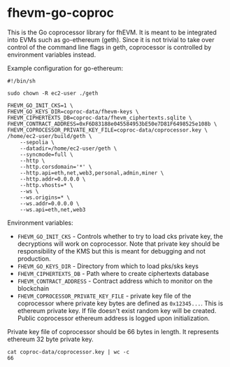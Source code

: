 # fhevm-go-coproc

This is the Go coprocessor library for fhEVM. It is meant to be integrated into EVMs such as go-ethereum (geth). Since it is not trivial to take over control of the command line flags in geth, coprocessor is controlled by environment variables instead.

Example configuration for go-ethereum:
```
#!/bin/sh

sudo chown -R ec2-user ./geth

FHEVM_GO_INIT_CKS=1 \
FHEVM_GO_KEYS_DIR=coproc-data/fhevm-keys \
FHEVM_CIPHERTEXTS_DB=coproc-data/fhevm_ciphertexts.sqlite \
FHEVM_CONTRACT_ADDRESS=0xF6D83188e045584953bE50e7D81F6498525e108b \
FHEVM_COPROCESSOR_PRIVATE_KEY_FILE=coproc-data/coprocessor.key \
/home/ec2-user/build/geth \
    --sepolia \
    --datadir=/home/ec2-user/geth \
    --syncmode=full \
    --http \
    --http.corsdomain='*' \
    --http.api=eth,net,web3,personal,admin,miner \
    --http.addr=0.0.0.0 \
    --http.vhosts=* \
    --ws \
    --ws.origins=* \
    --ws.addr=0.0.0.0 \
    --ws.api=eth,net,web3
```

Environment variables:
- `FHEVM_GO_INIT_CKS` - Controls whether to try to load cks private key, the decryptions will work on coprocessor. Note that private key should be responsibility of the KMS but this is meant for debugging and not production.
- `FHEVM_GO_KEYS_DIR` - Directory from which to load pks/sks keys
- `FHEVM_CIPHERTEXTS_DB` - Path where to create ciphertexts database
- `FHEVM_CONTRACT_ADDRESS` - Contract address which to monitor on the blockchain
- `FHEVM_COPROCESSOR_PRIVATE_KEY_FILE` - private key file of the coprocessor where private key bytes are defined as `0x12345...`. This is ethereum private key. If file doesn't exist random key will be created. Public coprocessor ethereum address is logged upon initialization.

Private key file of coprocessor should be 66 bytes in length. It represents ethereum 32 byte private key.
```
cat coproc-data/coprocessor.key | wc -c
66
```
